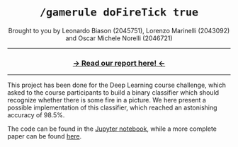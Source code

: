<h1 align="center"><code>/gamerule doFireTick true</code></h1>

<p align="center">Brought to you by Leonardo Biason (2045751), Lorenzo Marinelli (2043092) and Oscar Michele Norelli (2046721)</p>

---

<h3 align="center"><a href="https://github.com/ElBi21/doFireTick/blob/main/doFireTick.pdf">→ Read our report here! ←</a></h3>

--- 

This project has been done for the Deep Learning course challenge, which asked to the course participants to build a binary classifier which should recognize whether there is some fire in a picture. We here present a possible implementation of this classifier, which reached an astonishing accuracy of $98.5\%$.

The code can be found in the [Jupyter notebook](https://github.com/ElBi21/doFireTick/blob/main/doFireTick.ipynb), while a more complete paper can be found [here](https://github.com/ElBi21/doFireTick/blob/main/doFireTick.pdf).
